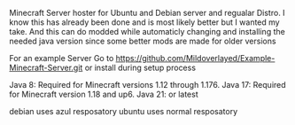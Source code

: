 Minecraft Server hoster for Ubuntu and Debian server and regualar Distro.
I know this has already been done and is most likely better but I wanted my take.
And this can do modded while automaticly changing and installing the needed java version since some better mods are made for older versions
 
For an example Server Go to https://github.com/Mildoverlayed/Example-Minecraft-Server.git or install during setup process







Java 8: Required for Minecraft versions 1.12 through 1.176.
Java 17: Required for Minecraft version 1.18 and up6.
Java 21: or latest



debian uses azul resposatory
ubuntu uses normal resposatory

